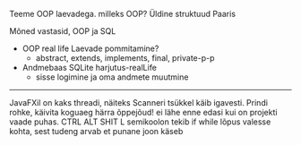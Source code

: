 Teeme OOP laevadega. milleks OOP? Üldine struktuud
Paaris


Mõned vastasid, OOP ja SQL


* OOP real life Laevade pommitamine?
    * abstract, extends, implements, final, private-p-p
* Andmebaas SQLite harjutus-realLife
    * sisse logimine ja oma andmete muutmine


-----------------------

JavaFXil on kaks threadi, näiteks Scanneri tsükkel käib igavesti.
Prindi rohke, käivita koguaeg härra õppejõud!
ei lähe enne edasi kui on projekti vaade puhas.
CTRL ALT SHIT L
semikoolon tekib if while lõpus valesse kohta, sest tudeng arvab et punane joon käseb
